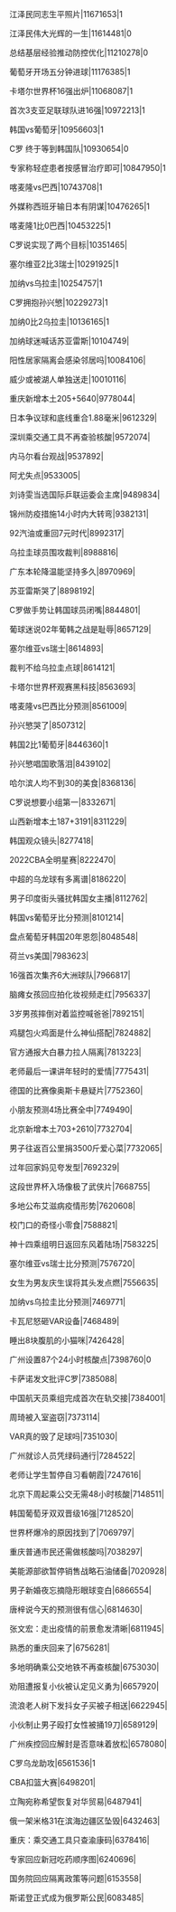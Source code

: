 江泽民同志生平照片|11671653|1

江泽民伟大光辉的一生|11614481|0

总结基层经验推动防控优化|11210278|0

葡萄牙开场五分钟进球|11176385|1

卡塔尔世界杯16强出炉|11068087|1

首次3支亚足联球队进16强|10972213|1

韩国vs葡萄牙|10956603|1

C罗 终于等到韩国队|10930654|0

专家称轻症患者按感冒治疗即可|10847950|1

喀麦隆vs巴西|10743708|1

外媒称西班牙输日本有阴谋|10476265|1

喀麦隆1比0巴西|10453225|1

C罗说实现了两个目标|10351465|

塞尔维亚2比3瑞士|10291925|1

加纳vs乌拉圭|10254757|1

C罗拥抱孙兴慜|10229273|1

加纳0比2乌拉圭|10136165|1

加纳球迷喊话苏亚雷斯|10104749|

阳性居家隔离会感染邻居吗|10084106|

威少或被湖人单独送走|10010116|

重庆新增本土205+5640|9778044|

日本争议球和底线重合1.88毫米|9612329|

深圳乘交通工具不再查验核酸|9572074|

内马尔看台观战|9537892|

阿尤失点|9533005|

刘诗雯当选国际乒联运委会主席|9489834|

锦州防疫措施14小时内大转弯|9382131|

92汽油或重回7元时代|8992317|

乌拉圭球员围攻裁判|8988816|

广东本轮降温能坚持多久|8970969|

苏亚雷斯哭了|8898192|

C罗做手势让韩国球员闭嘴|8844801|

葡球迷说02年葡韩之战是耻辱|8657129|

塞尔维亚vs瑞士|8614893|

裁判不给乌拉圭点球|8614121|

卡塔尔世界杯观赛黑科技|8563693|

喀麦隆vs巴西比分预测|8561009|

孙兴慜哭了|8507312|

韩国2比1葡萄牙|8446360|1

孙兴慜唱国歌落泪|8439102|

哈尔滨人均不到30的美食|8368136|

C罗说想要小组第一|8332671|

山西新增本土187+3191|8311229|

韩国观众镜头|8277418|

2022CBA全明星赛|8222470|

中超的乌龙球有多离谱|8186220|

男子印度街头骚扰韩国女主播|8112762|

韩国vs葡萄牙比分预测|8101214|

盘点葡萄牙韩国20年恩怨|8048548|

荷兰vs美国|7983623|

16强首次集齐6大洲球队|7966817|

脑瘫女孩回应拍化妆视频走红|7956337|

3岁男孩摔倒对着监控喊爸爸|7892151|

鸡腿包火鸡面是什么神仙搭配|7824882|

官方通报大白暴力拉人隔离|7813223|

老师最后一课讲年轻时的爱情|7775431|

德国的比赛像奥斯卡悬疑片|7752360|

小朋友预测4场比赛全中|7749490|

北京新增本土703+2610|7732704|

男子往返百公里捐3500斤爱心菜|7732065|

过年回家妈见夸发型|7692329|

这段世界杯入场像极了武侠片|7668755|

多地公布艾滋病疫情形势|7620608|

校门口的奇怪小零食|7588821|

神十四乘组明日返回东风着陆场|7583225|

塞尔维亚vs瑞士比分预测|7576720|

女生为男友庆生误将其头发点燃|7556635|

加纳vs乌拉圭比分预测|7469771|

卡瓦尼怒砸VAR设备|7468489|

睡出8块腹肌的小猫咪|7426428|

广州设置87个24小时核酸点|7398760|0

卡萨诺发文批评C罗|7385088|

中国航天员乘组完成首次在轨交接|7384001|

周琦被入室盗窃|7373114|

VAR真的毁了足球吗|7351030|

广州就诊人员凭绿码通行|7284522|

老师让学生暂停自习看朝霞|7247616|

北京下周起乘公交无需48小时核酸|7148511|

韩国葡萄牙双双晋级16强|7128520|

世界杯爆冷的原因找到了|7069797|

重庆普通市民还需做核酸吗|7038297|

美能源部欲暂停销售战略石油储备|7020928|

男子新婚夜忘摘隐形眼球变白|6866554|

唐梓说今天的预测很有信心|6814630|

张文宏：走出疫情的前景愈发清晰|6811945|

熟悉的重庆回来了|6756281|

多地明确乘公交地铁不再查核酸|6753030|

劝阻遭报复小伙被认定见义勇为|6657920|

流浪老人树下发抖女子买被子相送|6622945|

小伙制止男子殴打女性被捅19刀|6589129|

广州疾控回应解封是否意味着放松|6578080|

C罗乌龙助攻|6561536|1

CBA扣篮大赛|6498201|

立陶宛称希望恢复对华贸易|6487941|

俄一架米格31在滨海边疆区坠毁|6432463|

重庆：乘交通工具只查渝康码|6378416|

专家回应新冠吃药顺序图|6240696|

国务院回应隔离政策等问题|6153558|

斯诺登正式成为俄罗斯公民|6083485|

